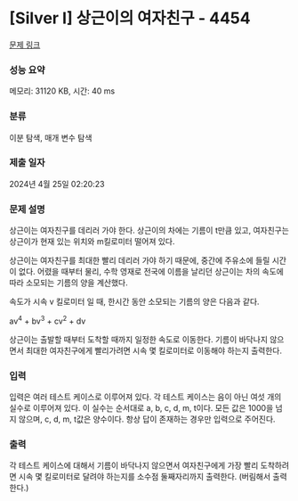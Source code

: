 # [Silver I] 상근이의 여자친구 - 4454 

[문제 링크](https://www.acmicpc.net/problem/4454) 

### 성능 요약

메모리: 31120 KB, 시간: 40 ms

### 분류

이분 탐색, 매개 변수 탐색

### 제출 일자

2024년 4월 25일 02:20:23

### 문제 설명

<p>
	상근이는 여자친구를 데리러 가야 한다. 상근이의 차에는 기름이 t만큼 있고, 여자친구는 상근이가 현재 있는 위치와 m킬로미터 떨어져 있다.</p>

<p>
	상근이는 여자친구를 최대한 빨리 데리러 가야 하기 때문에, 중간에 주유소에 들릴 시간이 없다. 어렸을 때부터 물리, 수학 영재로 전국에 이름을 날리던 상근이는 차의 속도에 따라 소모되는 기름의 양을 계산했다.</p>

<p>
	속도가 시속 v 킬로미터 일 때, 한시간 동안 소모되는 기름의 양은 다음과 같다.</p>

<p>
	av<sup>4</sup> + bv<sup>3</sup> + cv<sup>2</sup> + dv</p>

<p>
	상근이는 출발할 때부터 도착할 때까지 일정한 속도로 이동한다. 기름이 바닥나지 않으면서 최대한 여자친구에게 빨리가려면 시속 몇 킬로미터로 이동해야 하는지 출력한다.</p>

### 입력 

 <p>
	입력은 여러 테스트 케이스로 이루어져 있다. 각 테스트 케이스는 음이 아닌 여섯 개의 실수로 이루어져 있다. 이 실수는 순서대로 a, b, c, d, m, t이다. 모든 값은 1000을 넘지 않으며, c, d, m, t값은 양수이다. 항상 답이 존재하는 경우만 입력으로 주어진다.</p>

### 출력 

 <p>
	각 테스트 케이스에 대해서 기름이 바닥나지 않으면서 여자친구에게 가장 빨리 도착하려면 시속 몇 킬로미터로 달려야 하는지를 소수점 둘째자리까지 출력한다. (버림해서 출력한다.)</p>


